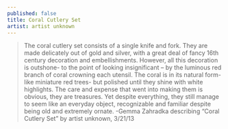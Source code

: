 ```yaml
---
published: false
title: Coral Cutlery Set
artist: artist unknown
---
```


> The coral cutlery set consists of a single knife and fork. They are
> made delicately out of gold and silver, with a great deal of fancy 16th
> century decoration and embellishments. However, all this decoration is
> outshone- to the point of looking insignificant – by the luminous red
> branch of coral crowning each utensil. The coral is in its natural
> form- like miniature red trees- but polished until they shine with
> white highlights. The care and expense that went into making them is
> obvious, they are treasures. Yet despite everything, they still manage
> to seem like an everyday object, recognizable and familiar despite
> being old and extremely ornate.
> -Gemma Zahradka describing “Coral Cutlery Set” by artist unknown, 3/21/13
